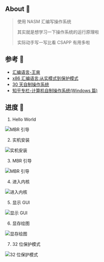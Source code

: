 ## About 🍕

> 使用 NASM 汇编写操作系统
>
> 其实就是想学习一下操作系统的运行原理啦
>
> 实际动手写一写比看 CSAPP 有用多啦

## 参考 🚨

- [汇编语言-王爽](https://book.douban.com/subject/25726019/)
- [x86 汇编语言:从实模式到保护模式](https://book.douban.com/subject/20492528/)
- [30 天自制操作系统](https://book.douban.com/subject/11530329/)
- [知乎专栏-计算机自制操作系统(Windows 篇)](https://www.zhihu.com/column/c_1193254878150045696)

## 进度 🚊

1. Hello World

![MBR 引导](https://img.fzf404.art/minisys/01-hello.webp)

2. 实机安装

![实机安装](https://img.fzf404.art/minisys/02-real.webp)

3. MBR 引导

![MBR 引导](https://img.fzf404.art/minisys/03-mbr.webp)

4. 进入内核

![进入内核](https://img.fzf404.art/minisys/04-kernel.webp)

5. 显示 GUI

![显示 GUI](https://img.fzf404.art/minisys/05-gui.webp)

6. 显存绘图

![显存绘图](https://img.fzf404.art/minisys/06-gpu.webp)

7. 32 位保护模式

![32 位保护模式](https://img.fzf404.art/minisys/07-protect.webp)

